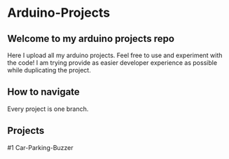 # Arduino-Projects

## Welcome to my arduino projects repo
Here I upload all my arduino projects. Feel free to use and experiment with the code!
I am trying provide as easier developer experience as possible while duplicating the project.

## How to navigate
Every project is one branch.

## Projects
#1 Car-Parking-Buzzer
